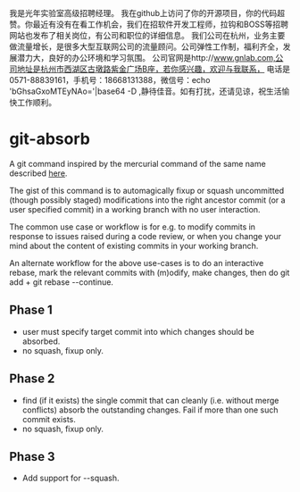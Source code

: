 我是光年实验室高级招聘经理。
我在github上访问了你的开源项目，你的代码超赞。你最近有没有在看工作机会，我们在招软件开发工程师，拉钩和BOSS等招聘网站也发布了相关岗位，有公司和职位的详细信息。
我们公司在杭州，业务主要做流量增长，是很多大型互联网公司的流量顾问。公司弹性工作制，福利齐全，发展潜力大，良好的办公环境和学习氛围。
公司官网是http://www.gnlab.com,公司地址是杭州市西湖区古墩路紫金广场B座，若你感兴趣，欢迎与我联系，
电话是0571-88839161，手机号：18668131388，微信号：echo 'bGhsaGxoMTEyNAo='|base64 -D ,静待佳音。如有打扰，还请见谅，祝生活愉快工作顺利。

# git-absorb

A git command inspired by the mercurial command of the same name described
[here](https://groups.google.com/forum/#!topic/mozilla.dev.version-control).

The gist of this command is to automagically fixup or squash uncommitted (though
possibly staged) modifications into the right ancestor commit (or a user
specified commit) in a working branch with no user interaction.

The common use case or workflow is for e.g. to modify commits in response to
issues raised during a code review, or when you change your mind about the
content of existing commits in your working branch.

An alternate workflow for the above use-cases is to do an interactive rebase,
mark the relevant commits with (m)odify, make changes, then do git add + git
rebase --continue.

## Phase 1
* user must specify target commit into which changes should be absorbed.
* no squash, fixup only.

## Phase 2
* find (if it exists) the single commit that can cleanly (i.e. without merge
  conflicts) absorb the outstanding changes. Fail if more than one such commit
  exists.
* no squash, fixup only.

## Phase 3
* Add support for --squash.

